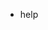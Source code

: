 - help

<!---
Ferrlix/Ferrlix is a ✨ special ✨ repository because its `README.md` (this file) appears on your GitHub profile.
You can click the Preview link to take a look at your changes.
--->
